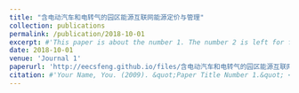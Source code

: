 ```yaml
---
title: "含电动汽车和电转气的园区能源互联网能源定价与管理"
collection: publications
permalink: /publication/2018-10-01
excerpt: #'This paper is about the number 1. The number 2 is left for future work.'
date: 2018-10-01
venue: 'Journal 1'
paperurl: 'http://eecsfeng.github.io/files/含电动汽车和电转气的园区能源互联网能源定价与管理.pdf'
citation: #'Your Name, You. (2009). &quot;Paper Title Number 1.&quot; <i>Journal 1</i>. 1(1).'
---
```


